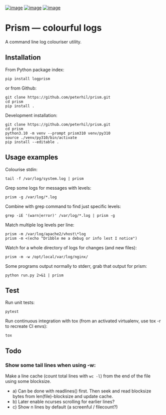 [![image](https://img.shields.io/pypi/v/logprism.svg)](https://pypi.python.org/pypi/logprism)
[![image](https://img.shields.io/pypi/dm/logprism.svg)](https://pypi.python.org/pypi/logprism)
[![image](https://img.shields.io/pypi/l/logprism.svg)](https://pypi.python.org/pypi/logprism)

# Prism — colourful logs

A command line log colouriser utility.

## Installation

From Python package index:

    pip install logprism

or from Github:

    git clone https://github.com/peterhil/prism.git
    cd prism
    pip install .

Development installation:

    git clone https://github.com/peterhil/prism.git
    cd prism
    python3.10 -m venv --prompt prism310 venv/py310
    source ./venv/py310/bin/activate
    pip install --editable .

## Usage examples

Colourise stdin:

    tail -f /var/log/system.log | prism

Grep some logs for messages with levels:

    prism -g /var/log/*.log

Combine with grep command to find just specific levels:

    grep -iE '(warn|error)' /var/log/*.log | prism -g

Match multiple log levels per line:

    prism -m /var/log/apache2/vhost\*log
    prism -m <(echo "Dribble me a debug or info lest I notice")

Watch for a whole directory of logs for changes (and new files):

    prism -m -w /opt/local/var/log/nginx/

Some programs output normally to stderr, grab that output for prism:

    python run.py 2>&1 | prism

## Test

Run unit tests:

    pytest

Run continuous integration with tox (from an activated virtualenv, use
tox -r to recreate CI envs):

    tox

## Todo

### Show some tail lines when using -w:

Make a line cache (count total
lines with `wc -l`) from the end of the file using some blocksize.

* a)	Can be done with readlines() first. Then seek and read blocksize
	bytes from len(file)-blocksize and update cache.
* b)  Later enable ncurses scrolling for earlier lines?
* c)  Show n lines by default (a screenful / filecount?)
